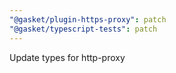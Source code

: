 ```yaml
---
"@gasket/plugin-https-proxy": patch
"@gasket/typescript-tests": patch
---
```


Update types for http-proxy
